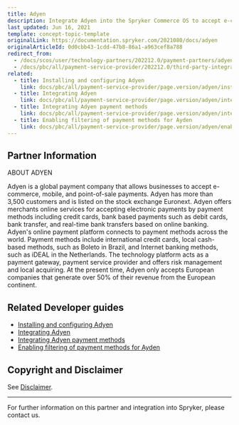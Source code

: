 ```yaml
---
title: Adyen
description: Integrate Adyen into the Spryker Commerce OS to accept e-commerce, mobile, and point-of-sale payments.
last_updated: Jun 16, 2021
template: concept-topic-template
originalLink: https://documentation.spryker.com/2021080/docs/adyen
originalArticleId: 0d0cbb43-1cdd-47b8-86a1-a963cef8a788
redirect_from:
  - /docs/scos/user/technology-partners/202212.0/payment-partners/adyen.html
  - /docs/pbc/all/payment-service-provider/202212.0/third-party-integrations/adyen/adyen.html
related:
  - title: Installing and configuring Adyen
    link: docs/pbc/all/payment-service-provider/page.version/adyen/install-and-configure-adyen.html
  - title: Integrating Adyen
    link: docs/pbc/all/payment-service-provider/page.version/adyen/integrate-adyen.html
  - title: Integrating Adyen payment methods
    link: docs/pbc/all/payment-service-provider/page.version/adyen/integrate-adyen-payment-methods.html
  - title: Enabling filtering of payment methods for Ayden
    link: docs/pbc/all/payment-service-provider/page.version/adyen/enable-filtering-of-payment-methods-for-adyen.html
---
```


## Partner Information

ABOUT ADYEN

Adyen is a global payment company that allows businesses to accept e-commerce, mobile, and point-of-sale payments. Adyen has more than 3,500 customers and is listed on the stock exchange Euronext. Adyen offers merchants online services for accepting electronic payments by payment methods including credit cards, bank based payments such as debit cards, bank transfer, and real-time bank transfers based on online banking. Adyen's online payment platform connects to payment methods across the world. Payment methods include international credit cards, local cash-based methods, such as Boleto in Brazil, and Internet banking methods, such as iDEAL in the Netherlands. The technology platform acts as a payment gateway, payment service provider and offers risk management and local acquiring. At the present time, Adyen only accepts European companies that generate over 50% of their revenue from the European continent.

## Related Developer guides

* [Installing and configuring Adyen](/docs/pbc/all/payment-service-provider/{{page.version}}/adyen/install-and-configure-adyen.html)
* [Integrating Adyen](/docs/pbc/all/payment-service-provider/{{page.version}}/adyen/integrate-adyen.html)
* [Integrating Adyen payment methods](/docs/pbc/all/payment-service-provider/{{page.version}}/adyen/integrate-adyen-payment-methods.html)
* [Enabling filtering of payment methods for Ayden](/docs/pbc/all/payment-service-provider/{{page.version}}/adyen/enable-filtering-of-payment-methods-for-adyen.html)

## Copyright and Disclaimer

See [Disclaimer](https://github.com/spryker/spryker-documentation).

---
For further information on this partner and integration into Spryker, please contact us.

<div class="hubspot-form js-hubspot-form" data-portal-id="2770802" data-form-id="163e11fb-e833-4638-86ae-a2ca4b929a41" id="hubspot-1"></div>
